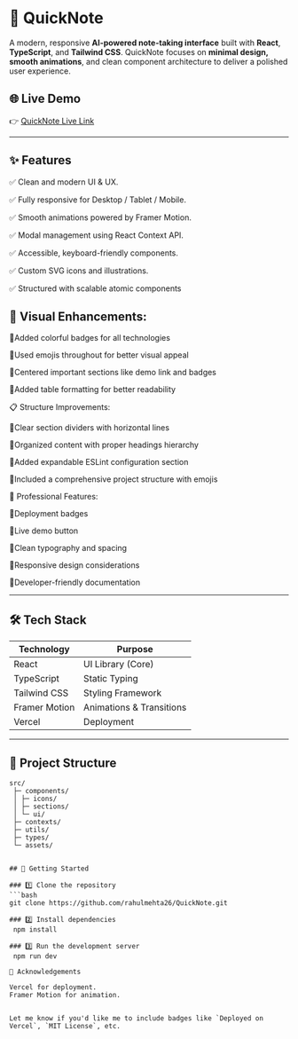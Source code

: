# 🚀 QuickNote

A modern, responsive **AI-powered note-taking interface** built with **React**, **TypeScript**, and **Tailwind CSS**. QuickNote focuses on **minimal design, smooth animations**, and clean component architecture to deliver a polished user experience.

## 🌐 Live Demo  
👉 [QuickNote Live Link](https://quick-note-m7v4.vercel.app/)

---

## ✨ Features

✅ Clean and modern UI & UX.

✅ Fully responsive for Desktop / Tablet / Mobile.

✅ Smooth animations powered by Framer Motion.

✅ Modal management using React Context API.

✅ Accessible, keyboard-friendly components.

✅ Custom SVG icons and illustrations.

✅ Structured with scalable atomic components  


## 🎨 Visual Enhancements:

🔹Added colorful badges for all technologies

🔹Used emojis throughout for better visual appeal

🔹Centered important sections like demo link and badges

🔹Added table formatting for better readability

📋 Structure Improvements:

🔹Clear section dividers with horizontal lines

🔹Organized content with proper headings hierarchy

🔹Added expandable ESLint configuration section

🔹Included a comprehensive project structure with emojis

🎯 Professional Features:

🔹Deployment badges

🔹Live demo button

🔹Clean typography and spacing

🔹Responsive design considerations

🔹Developer-friendly documentation

---

## 🛠️ Tech Stack

| Technology   | Purpose                 |
|--------------|--------------------------|
| React        | UI Library (Core)         |
| TypeScript   | Static Typing             |
| Tailwind CSS | Styling Framework         |
| Framer Motion| Animations & Transitions  |
| Vercel       | Deployment                |

---

## 📂 Project Structure

```
src/ 
 ├─ components/
 │ ├─ icons/
 │ ├─ sections/
 │ └─ ui/
 ├─ contexts/
 ├─ utils/
 ├─ types/
 └─ assets/ 


## 🚀 Getting Started

### 1️⃣ Clone the repository
```bash
git clone https://github.com/rahulmehta26/QuickNote.git

### 2️⃣ Install dependencies
 npm install

### 3️⃣ Run the development server
 npm run dev

🤝 Acknowledgements

Vercel for deployment.
Framer Motion for animation.


Let me know if you'd like me to include badges like `Deployed on Vercel`, `MIT License`, etc.
